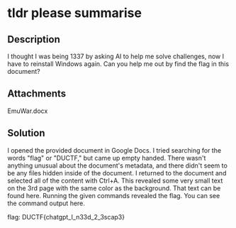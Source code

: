 # tldr please summarise

## Description

I thought I was being 1337 by asking AI to help me solve challenges, now I have to reinstall
Windows again. Can you help me out by find the flag in this document?

## Attachments

EmuWar.docx

## Solution

I opened the provided document in Google Docs. I tried searching for the words "flag" or "DUCTF,"
but came up empty handed. There wasn't anything unusual about the document's metadata, and there
didn't seem to be any files hidden inside of the document. I returned to the document and selected
all of the content with Ctrl+A. This revealed some very small text on the 3rd page with the same
color as the background. That text can be found here. Running the given commands revealed the flag.
You can see the command output here.

flag: DUCTF{chatgpt_I_n33d_2_3scap3}
